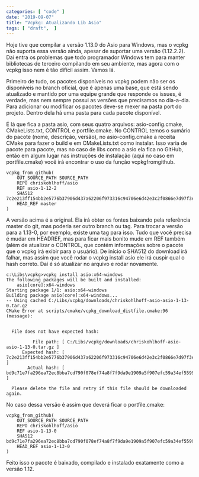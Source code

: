 ```yaml
---
categories: [ "code" ]
date: "2019-09-07"
title: "Vcpkg: Atualizando Lib Asio"
tags: [ "draft",  ]
---
```

Hoje tive que compilar a versão 1.13.0 do Asio para Windows, mas o vcpkg não suporta essa versão ainda, apesar de suportar uma versão (1.12.2.2). Daí entra os problemas que todo programador Windows tem para manter bibliotecas de terceiro compilando em seu ambiente, mas agora com o vcpkg isso nem é tão difícil assim. Vamos lá.

Primeiro de tudo, os pacotes disponíveis no vcpkg podem não ser os disponíveis no branch oficial, que é apenas uma base, que está sendo atualizado e mantido por uma equipe grande que responde os issues, é verdade, mas nem sempre possui as versões que precisamos no dia-a-dia. Para adicionar ou modificar os pacotes deve-se mexer na pasta port do projeto. Dentro dela há uma pasta para cada pacote disponível.

É lá que fica a pasta asio, com seus quatro arquivos: asio-config.cmake, CMakeLists.txt, CONTROL e portfile.cmake. No CONTROL temos o sumário do pacote (nome, descrição, versão), no asio-config.cmake a receita CMake para fazer o build e em CMakeLists.txt como instalar. Isso varia de pacote para pacote, mas no caso de libs como a asio ela fica no GitHub, então em algum lugar nas instruções de instalação (aqui no caso em portfile.cmake) você irá encontrar o uso da função vcpkgfromgithub.

    vcpkg_from_github(
        OUT_SOURCE_PATH SOURCE_PATH
        REPO chriskohlhoff/asio
        REF asio-1-12-2
        SHA512 7c2e213ff154bb2e5776b37906d437a62206f973316c94706e6d42e3c2f0866e7d97f3e40225ab5f28bf2c4a33fa0b38a4b75421aef86ddf9f2da0811caa2d00
        HEAD_REF master
    )

A versão acima é a original. Ela irá obter os fontes baixando pela referência master do git, mas poderia ser outro branch ou tag. Para trocar a versão para a 1.13-0, por exemplo, existe uma tag para isso. Tudo que você precisa é mudar em HEADREF, mas para ficar mais bonito mude em REF também (além de atualizar o CONTROL, que contém informações sobre o pacote que o vcpkg irá exibir para o usuário). De início o SHA512 do download irá falhar, mas assim que você rodar o vcpkg install asio ele irá cuspir qual o hash correto. Daí é só atualizar no arquivo e rodar novamente.

    c:\Libs\vcpkg>vcpkg install asio:x64-windows
    The following packages will be built and installed:
        asio[core]:x64-windows
    Starting package 1/1: asio:x64-windows
    Building package asio[core]:x64-windows...
    -- Using cached C:/Libs/vcpkg/downloads/chriskohlhoff-asio-asio-1-13-0.tar.gz
    CMake Error at scripts/cmake/vcpkg_download_distfile.cmake:96 (message):
    
    
      File does not have expected hash:
    
              File path: [ C:/Libs/vcpkg/downloads/chriskohlhoff-asio-asio-1-13-0.tar.gz ]
          Expected hash: [ 7c2e213ff154bb2e5776b37906d437a62206f973316c94706e6d42e3c2f0866e7d97f3e40225ab5f28bf2c4a33fa0b38a4b75421aef86ddf9f2da0811caa2d00 ]
            Actual hash: [ bd9c71e7fa296ea72ec8bba7cd790f078ef74a8f7f9da9e1909a5f907efc59a34ef5599bade21b74a19aa302cdc0d171a409ec6eb019554262b728e7b74e4f1f ]
    
      Please delete the file and retry if this file should be downloaded again.

No caso dessa versão é assim que deverá ficar o portfile.cmake:

    vcpkg_from_github(
        OUT_SOURCE_PATH SOURCE_PATH
        REPO chriskohlhoff/asio
        REF asio-1-13-0
        SHA512 bd9c71e7fa296ea72ec8bba7cd790f078ef74a8f7f9da9e1909a5f907efc59a34ef5599bade21b74a19aa302cdc0d171a409ec6eb019554262b728e7b74e4f1f
        HEAD_REF asio-1-13-0
    )

Feito isso o pacote é baixado, compilado e instalado exatamente como a versão 1.12.
